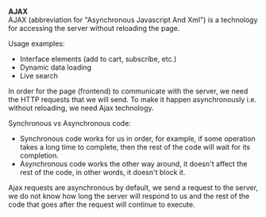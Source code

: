 **AJAX**  
AJAX (abbreviation for "Asynchronous Javascript And Xml") is a technology for accessing the server without reloading the page.  

Usage examples:
* Interface elements (add to cart, subscribe, etc.)
* Dynamic data loading
* Live search
  
In order for the page (frontend) to communicate with the server, we need the HTTP requests that we will send. To make it happen asynchronously i.e. without reloading, we need Ajax technology.

Synchronous vs Asynchronous code:  
* Synchronous code works for us in order, for example, if some operation takes a long time to complete, then the rest of the code will wait for its completion.
* Asynchronous code works the other way around, it doesn't affect the rest of the code, in other words, it doesn't block it.

Ajax requests are asynchronous by default, we send a request to the server, we do not know how long the server will respond to us and the rest of the code that goes after the request will continue to execute.